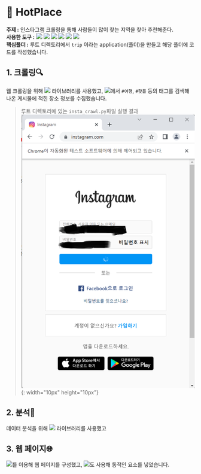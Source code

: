 # 🎉 HotPlace
<b>주제 :</b> 인스타그램 크롤링을 통해 사람들이 많이 찾는 지역을 찾아 추천해준다.               
<b>사용한 도구 :</b> <img src="https://img.shields.io/badge/Python-3776AB?style=flat-square&logo=python&logoColor=white"/> <img src="https://img.shields.io/badge/Django-092E20?style=flat-square&logo=django&logoColor=white"/> <img src="https://img.shields.io/badge/Selenium-43B02A?style=flat-square&logo=selenium&logoColor=white"/> <img src="https://img.shields.io/badge/Pandas-150458?style=flat-square&logo=pandas&logoColor=white"/> <img src="https://img.shields.io/badge/Javascript-F7DF1E?style=flat-square&logo=javascript&logoColor=black"/> <img src="https://img.shields.io/badge/Instagram-E4405F?style=flat-square&logo=instagram&logoColor=white"/>    
<b>핵심폴더 :</b> 루트 디렉토리에서 `trip` 이라는 application(폴더)을 만들고 해당 폴더에 코드를 작성했습니다.

## 1. 크롤링🔍️
웹 크롤링을 위해 <img src="https://img.shields.io/badge/Selenium-43B02A?style=flat-square&logo=selenium&logoColor=white"/> 라이브러리를 사용했고, <img src="https://img.shields.io/badge/Instagram-E4405F?style=flat-square&logo=instagram&logoColor=white"/>에서 `#여행`, `#핫플` 등의 태그를 검색해 나온 게시물에 적힌 장소 정보를 수집했습니다.

>루트 디렉토리에 있는 `insta_crawl.py`파일 실행 결과
>![image](https://github.com/SHINDongHyeo/HotPlace/blob/main/images/1.png){: width="10px" height="10px"}
>
>
>



## 2. 분석🧐
데이터 분석을 위해 <img src="https://img.shields.io/badge/Pandas-150458?style=flat-square&logo=pandas&logoColor=white"/> 라이브러리를 사용했고

## 3. 웹 페이지🌐
<img src="https://img.shields.io/badge/Django-092E20?style=flat-square&logo=django&logoColor=white"/>를 이용해 웹 페이지를 구성했고, <img src="https://img.shields.io/badge/Javascript-F7DF1E?style=flat-square&logo=javascript&logoColor=black"/>도 사용해 동적인 요소를 넣었습니다.
